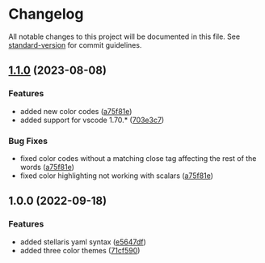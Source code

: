 # Changelog

All notable changes to this project will be documented in this file. See [standard-version](https://github.com/conventional-changelog/standard-version) for commit guidelines.

## [1.1.0](https://github.com/The24thDS/stellaris-yaml/compare/v1.0.0...v1.1.0) (2023-08-08)


### Features

* added new color codes ([a75f81e](https://github.com/The24thDS/stellaris-yaml/commit/a75f81ef4b1a8cf608ce9863fbec333d17e5f18a))
* added support for vscode 1.70.* ([703e3c7](https://github.com/The24thDS/stellaris-yaml/commit/703e3c73520049328106106904e64cf4f58f333b))


### Bug Fixes

* fixed color codes without a matching close tag affecting the rest of the words ([a75f81e](https://github.com/The24thDS/stellaris-yaml/commit/a75f81ef4b1a8cf608ce9863fbec333d17e5f18a))
* fixed color highlighting not working with scalars ([a75f81e](https://github.com/The24thDS/stellaris-yaml/commit/a75f81ef4b1a8cf608ce9863fbec333d17e5f18a))

## 1.0.0 (2022-09-18)

### Features

- added stellaris yaml syntax ([e5647df](https://github.com/The24thDS/stellaris-yaml/commit/e5647df87a6828dd801755e923fc247857c1ef36))
- added three color themes ([71cf590](https://github.com/The24thDS/stellaris-yaml/commit/71cf5902eefc946bd83e1d439bd064c3961e77b8))
